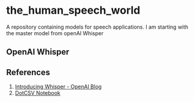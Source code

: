 # the_human_speech_world
A repository containing models for speech applications. I am starting with the master model from openAI Whisper


## OpenAI Whisper

## References
1. [Introducing Whisper - OpenAI Blog](https://openai.com/blog/whisper/)
2. [DotCSV Notebook](https://colab.research.google.com/drive/1CvvYPAFemIZdSOt9fhN541esSlZR7Ic6?usp=sharing#scrollTo=-9_I0W3tqTjr)
